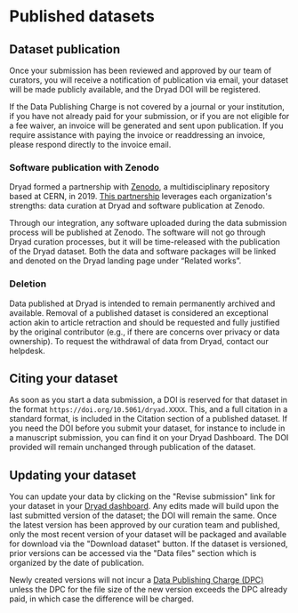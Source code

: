 <h1>Published datasets</h1>

## Dataset publication

Once your submission has been reviewed and approved by our team of curators, you will receive a notification of publication via email, your dataset will be made publicly available, and the Dryad DOI will be registered.

If the Data Publishing Charge is not covered by a journal or your institution, if you have not already paid for your submission, or if you are not eligible for a fee waiver, an invoice will be generated and sent upon publication. If you require assistance with paying the invoice or readdressing an invoice, please respond directly to the invoice email.

### Software publication with Zenodo

Dryad formed a partnership with [Zenodo](https://zenodo.org/), a multidisciplinary repository based at CERN, in 2019. [This partnership](https://blog.datadryad.org/2019/07/17/funded-partnership-brings-dryad-and-zenodo-closer/) leverages each organization's strengths: data curation at Dryad and software publication at Zenodo.

Through our integration, any software uploaded during the data submission process will be published at Zenodo. The software will not go through Dryad curation processes, but it will be time-released with the publication of the Dryad dataset. Both the data and software packages will be linked and denoted on the Dryad landing page under “Related works”.

### Deletion

Data published at Dryad is intended to remain permanently archived and available. Removal of a published dataset is considered an exceptional action akin to article retraction and should be requested and fully justified by the original contributor (e.g., if there are concerns over privacy or data ownership). To request the withdrawal of data from Dryad, contact our helpdesk.


## Citing your dataset

As soon as you start a data submission, a DOI is reserved for that dataset in the format `https://doi.org/10.5061/dryad.XXXX`. This, and a full citation in a standard format, is included in the Citation section of a published dataset. If you need the DOI before you submit your dataset, for instance to include in a manuscript submission, you can find it on your Dryad Dashboard. The DOI provided will remain unchanged through publication of the dataset.


## Updating your dataset

You can update your data by clicking on the "Revise submission" link for your dataset in your [Dryad dashboard](/dashboard). Any edits made will build upon the last submitted version of the dataset; the DOI will remain the same. Once the latest version has been approved by our curation team and published, only the most recent version of your dataset will be packaged and available for download via the "Download dataset" button. If the dataset is versioned, prior versions can be accessed via the "Data files" section which is organized by the date of publication.

Newly created versions will not incur a [Data Publishing Charge (DPC)](/help/requirements/costs) unless the DPC for the file size of the new version exceeds the DPC already paid, in which case the difference will be charged.
